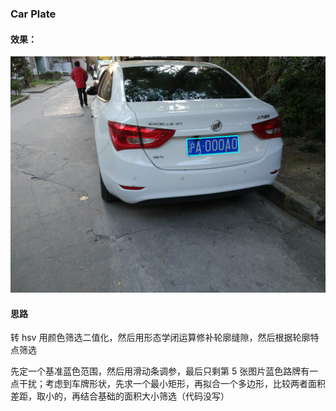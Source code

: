 ### Car Plate

#### 效果：

![result](./build/result/1.jpg)

#### 思路

转 hsv 用颜色筛选二值化，然后用形态学闭运算修补轮廓缝隙，然后根据轮廓特点筛选

先定一个基准蓝色范围，然后用滑动条调参，最后只剩第 5 张图片蓝色路牌有一点干扰；考虑到车牌形状，先求一个最小矩形，再拟合一个多边形，比较两者面积差距，取小的，再结合基础的面积大小筛选（代码没写）
